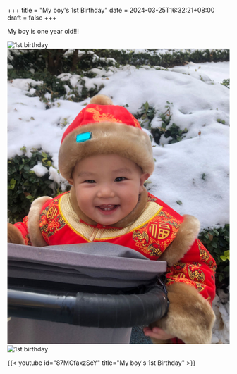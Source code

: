 +++
title = "My boy's 1st Birthday"
date = 2024-03-25T16:32:21+08:00
draft = false
+++

My boy is one year old!!!


![1st birthday](images/1.jpg)
![1st birthday](images/2.jpg)
![1st birthday](images/3.jpg)


{{< youtube id="87MGfaxzScY" title="My boy's 1st Birthday" >}}